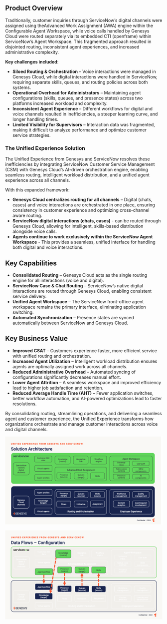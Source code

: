 ## Product Overview

Traditionally, customer inquiries through ServiceNow’s digital channels were assigned using theAdvanced Work Assignment (AWA) engine within the Configurable Agent Workspace, while voice calls handled by Genesys Cloud were routed separately via its embedded CTI (openframe) within ServiceNow’s Agent Workspace. This fragmented approach resulted in disjointed routing, inconsistent agent experiences, and increased administrative complexity.

**Key challenges included**:
- **Siloed Routing & Orchestration** – Voice interactions were managed in Genesys Cloud, while digital interactions were handled in ServiceNow, requiring separate skills, queues, and routing policies across both systems.
- **Operational Overhead for Administrators** – Maintaining agent configurations (skills, queues, and presence states) across two platforms increased workload and complexity.
- **Inconsistent Agent Experience** – Different workflows for digital and voice channels resulted in inefficiencies, a steeper learning curve, and longer handling times.
- **Limited Visibility for Supervisors** – Interaction data was fragmented, making it difficult to analyze performance and optimize customer service strategies.

### The Unified Experience Solution
The Unified Experience from Genesys and ServiceNow resolves these inefficiencies by integrating ServiceNow Customer Service Management (CSM) with Genesys Cloud’s AI-driven orchestration engine, enabling seamless routing, intelligent workload distribution, and a unified agent experience across all channels.

With this expanded framework:
- **Genesys Cloud centralizes routing for all channels** – Digital (chats, cases) and voice interactions are orchestrated in one place, ensuring consistency in customer experience and optimizing cross-channel aware routing.
- **ServiceNow digital interactions (chats, cases)** - can be routed through Genesys Cloud, allowing for intelligent, skills-based distribution alongside voice calls.
- **Agents continue to work exclusively within the ServiceNow Agent Workspace** - This provides a seamless, unified interface for handling both digital and voice interactions.

## Key Capabilities 
- **Consolidated Routing** – Genesys Cloud acts as the single routing engine for all interactions (voice and digital).
- **ServiceNow Case & Chat Routing** – ServiceNow’s native digital interactions are routed through Genesys Cloud, enabling consistent service delivery.
- **Unified Agent Workspace** – The ServiceNow front-office agent workspace remains the primary interface, eliminating application switching.
- **Automated Synchronization** – Presence states are synced automatically between ServiceNow and Genesys Cloud.

## Key Business Value 
- **Improved CSAT** – Customers experience faster, more efficient service with unified routing and orchestration. 
- **Increased Agent Utilization** – Intelligent workload distribution ensures agents are optimally assigned work across all channels. 
- **Reduced Administrative Overhead** – Automated syncing of configurations significantly decreases manual effort. 
- **Lower Agent Attrition** – A seamless workspace and improved efficiency lead to higher job satisfaction and retention. 
- **Reduced Average Handle Time (AHT)** – Fewer application switches, better workflow automation, and AI-powered optimizations lead to faster resolutions. 

By consolidating routing, streamlining operations, and delivering a seamless agent and customer experience, the Unified Experience transforms how organizations orchestrate and manage customer interactions across voice and digital channels. 

![Solution Archtecture](/static/images/sol_archi.png)

![Data Flow Configuration](/static/images/data_flow_config.png)
